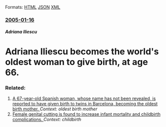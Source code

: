 
Formats: [HTML](/news/2005/01/16/adriana-iliescu-becomes-the-world-s-oldest-woman-to-give-birth-at-age-66.html)  [JSON](/news/2005/01/16/adriana-iliescu-becomes-the-world-s-oldest-woman-to-give-birth-at-age-66.json)  [XML](/news/2005/01/16/adriana-iliescu-becomes-the-world-s-oldest-woman-to-give-birth-at-age-66.xml)  

### [2005-01-16](/news/2005/01/16/index.md)

##### Adriana Iliescu
#  Adriana Iliescu becomes the world's oldest woman to give birth, at age 66.




### Related:

1. [ A 67-year-old Spanish woman, whose name has not been revealed, is reported to have given birth to twins in Barcelona, becoming the oldest birth mother. ](/news/2006/12/30/a-67-year-old-spanish-woman-whose-name-has-not-been-revealed-is-reported-to-have-given-birth-to-twins-in-barcelona-becoming-the-oldest-b.md) _Context: oldest birth mother_
2. [ Female genital cutting is found to increase infant mortality and childbirth complications. ](/news/2006/06/2/female-genital-cutting-is-found-to-increase-infant-mortality-and-childbirth-complications.md) _Context: childbirth_
